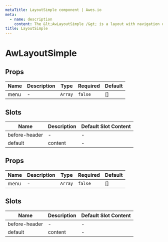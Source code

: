 ```yaml
---
metaTitle: LayoutSimple сomponent | Awes.io
meta:
  - name: description
    content: The &lt;AwLayoutSimple /&gt; is a layout with navigation on the head for Awes.io.
title: LayoutSimple
---
```


# AwLayoutSimple

## Props

<!-- @vuese:AwLAyoutSimple:props:start -->
|Name|Description|Type|Required|Default|
|---|---|---|---|---|
|menu|-|`Array`|`false`|[]|

<!-- @vuese:AwLAyoutSimple:props:end -->


## Slots

<!-- @vuese:AwLAyoutSimple:slots:start -->
|Name|Description|Default Slot Content|
|---|---|---|
|before-header|-|-|
|default|content|-|

<!-- @vuese:AwLAyoutSimple:slots:end -->



## Props
<!-- @vuese:AwLayoutSimple:props:start -->
|Name|Description|Type|Required|Default|
|---|---|---|---|---|
|menu|-|`Array`|`false`|[]|

<!-- @vuese:AwLayoutSimple:props:end -->
                            
## Slots
<!-- @vuese:AwLayoutSimple:slots:start -->
|Name|Description|Default Slot Content|
|---|---|---|
|before-header|-|-|
|default|content|-|

<!-- @vuese:AwLayoutSimple:slots:end -->
                            